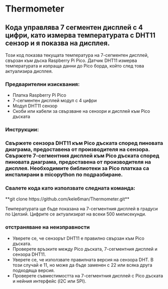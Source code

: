 # Thermometer
<h2> Кода управлява 7 сегментен дисплей с 4 цифри, като измерва температурата с DHT11 сензор и я показва на дисплея.</h2>

Този код показва текущата температура на 7-сегментен дисплей, свързан към дъска Raspberry Pi Pico. Датчик DHT11 измерва температурата и изпраща данни до Pico борда, който след това актуализира дисплея.

<h3>Предварителни изисквания:</h3>
<ul>
  <li>Платка Raspberry Pi Pico</li>
  <li>7-сегментен дисплей модул с 4 цифри</li>
  <li>Модул DHT11 сензор</li>
  <li>Скоби или кабели за свързване на сензори и дисплей към Pico дъската</li>
</ul>

<h3>Инструкции:<h3/>
Свържете сензора DHT11 към Pico дъската според пиновата диаграма, предоставена от производителя на сензора.
Свържете 7-сегментния дисплей към Pico дъската според пиновата диаграма, предоставена от производителя на дисплея.
Необходимите библиотеки за Pico платкаа са инсталирани в micopython по подразбиране.

<h3>Свалете кода като използвате следната команда:</h3>
**git clone https://github.com/kele6man/Thermometer.git**

Температурата ще бъде показана на 7-сегментния дисплей в градуси по Целзий. Цифрите се актуализират на всеки 500 милисекунди.

<h3>отстраняване на неизправности</h3>
<ul>
  <li>Уверете се, че сензорът DHT11 е правилно свързан към Pico дъската.</li>
  <li>Проверете връзките между Pico дъската, 7-сегментния дисплей и сензора DHT11.</li>
  <li>Уверете се, че използвате правилната версия на сензора DHT. В този случай е 11, но може да бъде заменен с 22 или всяка друга подходяща версия.</li>
  <li>Проверете съвместимостта на 7-сегментния дисплей с Pico дъската и нейния интерфейс (I2C или SPI).</li>
 
</ul>

